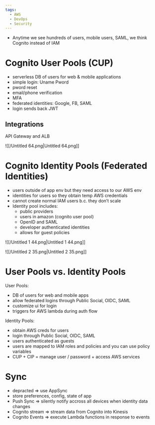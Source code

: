 ```yaml
---
tags:
  - AWS
  - DevOps
  - Security
---
```

- Anytime we see hundreds of users, mobile users, SAML, we think Cognito instead of IAM

# Cognito User Pools (CUP)

- serverless DB of users for web & mobile applications
- simple login: Uname Pword
- pword reset
- email/phone verification
- MFA
- federated identities: Google, FB, SAML
- login sends back JWT

## Integrations

API Gateway and ALB

![[/Untitled 64.png|Untitled 64.png]]

# Cognito Identity Pools (Federated Identities)

- users outside of app env but they need access to our AWS env
- identities for users so they obtain temp AWS credentials
- cannot create normal IAM users b.c. they don’t scale
- Identity pool includes:
    - public providers
    - users in amazon (cognito user pool)
    - OpenID and SAML
    - developer authenticated identities
    - allows for guest policies

![[/Untitled 1 44.png|Untitled 1 44.png]]

![[/Untitled 2 35.png|Untitled 2 35.png]]

# User Pools vs. Identity Pools

User Pools:

- DB of users for web and mobile apps
- allow federated logins through Public Social, OIDC, SAML
- customize ui for login
- triggers for AWS lambda during auth flow

Identity Pools:

- obtain AWS creds for users
- login through Public Social, OIDC, SAML
- users authenticated as guests
- users are mapped to IAM roles and policies and you can use policy variables
- CUP + CIP = manage user / password + access AWS services

# Sync

- depracted ⇒ use AppSync
- store preferences, config, state of app
- Push Sync ⇒ silently notify accross all devices when identity data changes
- Cognito stream ⇒ stream data from Cognito into Kinesis
- Cognito Events ⇒ execute Lambda functions in response to events